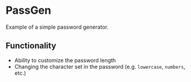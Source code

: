 # PassGen
Example of a simple password generator.
## Functionality
- Ability to customize the password length
- Changing the character set in the password (e.g. `lowercase`, `numbers`, etc.)

